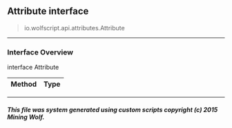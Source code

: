 ## Attribute __interface__

>io.wolfscript.api.attributes.Attribute

---

### Interface Overview

interface Attribute

Method | Type   
--- | :--- 



---



##### This file was system generated using custom scripts copyright (c) 2015 Mining Wolf.
	

